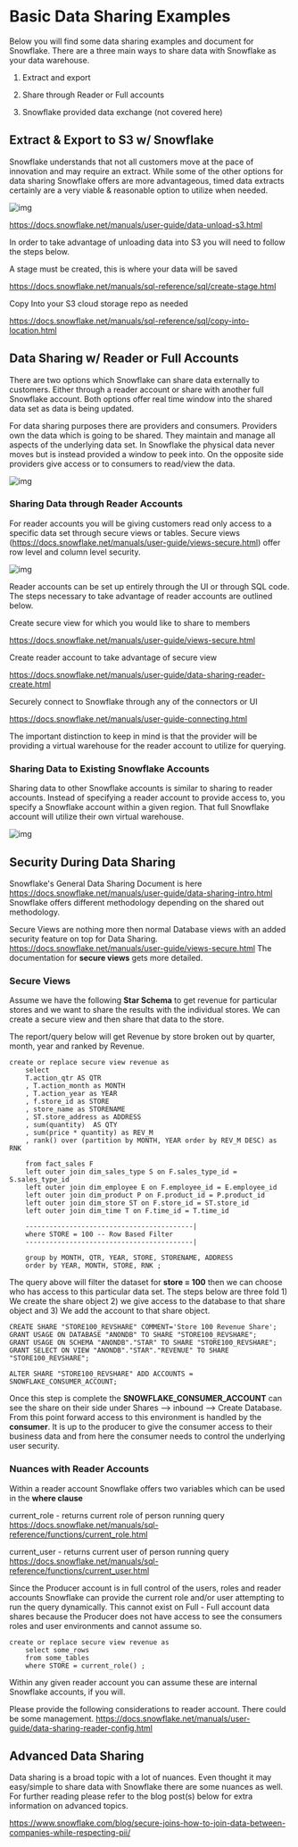# Basic Data Sharing Examples
Below you will find some data sharing examples and document for Snowflake. There are a three main ways to share data with Snowflake as your data warehouse.

1) Extract and export

2) Share through Reader or Full accounts

3) Snowflake provided data exchange (not covered here)


## Extract & Export to S3 w/ Snowflake
Snowflake understands that not all customers move at the pace of innovation and may require an extract. While some of the other options for data sharing Snowflake offers are more advantageous, timed data extracts certainly are a very viable & reasonable option to utilize when needed. 

![img](https://github.com/mariusndini/SQLQueryReports/blob/master/img/savefroms3.png)

https://docs.snowflake.net/manuals/user-guide/data-unload-s3.html

In order to take advantage of unloading data into S3 you will need to follow the steps below.

A stage must be created, this is where your data will be saved

https://docs.snowflake.net/manuals/sql-reference/sql/create-stage.html

Copy Into your S3 cloud storage repo as needed

https://docs.snowflake.net/manuals/sql-reference/sql/copy-into-location.html


## Data Sharing w/ Reader or Full Accounts
There are two options which Snowflake can share data externally to customers. Either through a reader account or share with another full Snowflake account. Both options offer real time window into the shared data set as data is being updated.

For data sharing purposes there are providers and consumers. Providers own the data which is going to be shared. They maintain and manage all aspects of the underlying data set. In Snowflake the physical data never moves but is instead provided a window to peek into. On the opposite side providers give access or to consumers to read/view the data.

![img](https://github.com/mariusndini/SQLQueryReports/blob/master/img/datashare.png)


### Sharing Data through Reader Accounts
For reader accounts you will be giving customers read only access to a specific data set through secure views or tables. Secure views (https://docs.snowflake.net/manuals/user-guide/views-secure.html) offer row level and column level security.

![img](https://github.com/mariusndini/SQLQueryReports/blob/master/img/readeracct.png)

Reader accounts can be set up entirely through the UI or through SQL code. The steps necessary to take advantage of reader accounts are outlined below.

Create secure view for which you would like to share to members

https://docs.snowflake.net/manuals/user-guide/views-secure.html

Create reader account to take advantage of secure view

https://docs.snowflake.net/manuals/user-guide/data-sharing-reader-create.html

Securely connect to Snowflake through any of the connectors or UI

https://docs.snowflake.net/manuals/user-guide-connecting.html

The important distinction to keep in mind is that the provider will be providing a virtual warehouse for the reader account to utilize for querying.


### Sharing Data to Existing Snowflake Accounts
Sharing data to other Snowflake accounts is similar to sharing to reader accounts. Instead of specifying a reader account to provide access to, you specify a Snowflake account within a given region. That full Snowflake account will utilize their own virtual warehouse. 

![img](https://github.com/mariusndini/SQLQueryReports/blob/master/img/sharefull2full.png)

## Security During Data Sharing
Snowflake's General Data Sharing Document is here https://docs.snowflake.net/manuals/user-guide/data-sharing-intro.html
Snowflake offers different methodology depending on the shared out methodology. 

Secure Views are nothing more then normal Database views with an added security feature on top for Data Sharing.
https://docs.snowflake.net/manuals/user-guide/views-secure.html
The documentation for <b>secure views</b> gets more detailed.


### Secure Views
Assume we have the following <b>Star Schema</b> to get revenue for particular stores and we want to share the results with the individual stores. We can create a secure view and then share that data to the store. 

The report/query below will get Revenue by store broken out by quarter, month, year and ranked by Revenue. 
```
create or replace secure view revenue as
    select 
    T.action_qtr AS QTR
    , T.action_month as MONTH
    , T.action_year as YEAR
    , f.store_id as STORE
    , store_name as STORENAME
    , ST.store_address as ADDRESS
    , sum(quantity)  AS QTY
    , sum(price * quantity) as REV_M
    , rank() over (partition by MONTH, YEAR order by REV_M DESC) as RNK

    from fact_sales F
    left outer join dim_sales_type S on F.sales_type_id = S.sales_type_id
    left outer join dim_employee E on F.employee_id = E.employee_id
    left outer join dim_product P on F.product_id = P.product_id
    left outer join dim_store ST on F.store_id = ST.store_id
    left outer join dim_time T on F.time_id = T.time_id
    
    ------------------------------------------|
    where STORE = 100 -- Row Based Filter
    ------------------------------------------|

    group by MONTH, QTR, YEAR, STORE, STORENAME, ADDRESS
    order by YEAR, MONTH, STORE, RNK ;
```

The query above will filter the dataset for <b>store = 100</b> then we can choose who has access to this particular data set.
The steps below are three fold 1) We create the share object 2) we give access to the database to that share object and 3) We add the account to that share object.
```
CREATE SHARE "STORE100_REVSHARE" COMMENT='Store 100 Revenue Share';
GRANT USAGE ON DATABASE "ANONDB" TO SHARE "STORE100_REVSHARE";
GRANT USAGE ON SCHEMA "ANONDB"."STAR" TO SHARE "STORE100_REVSHARE";
GRANT SELECT ON VIEW "ANONDB"."STAR"."REVENUE" TO SHARE "STORE100_REVSHARE";

ALTER SHARE "STORE100_REVSHARE" ADD ACCOUNTS = SNOWFLAKE_CONSUMER_ACCOUNT;
```

Once this step is complete the <b>SNOWFLAKE_CONSUMER_ACCOUNT</b> can see the share on their side under Shares --> inbound --> Create Database. From this point forward access to this environment is handled by the <b>consumer</b>. It is up to the producer to give the consumer access to their business data and from here the consumer needs to control the underlying user security. 

### Nuances with Reader Accounts
Within a reader account Snowflake offers two variables which can be used in the <b>where clause</b>

current_role - returns current role of person running query
https://docs.snowflake.net/manuals/sql-reference/functions/current_role.html

current_user - returns current user of person running query
https://docs.snowflake.net/manuals/sql-reference/functions/current_user.html

Since the Producer account is in full control of the users, roles and reader accounts Snowflake can provide the current role and/or user attempting to run the query dynamically. This cannot exist on Full - Full account data shares because the Producer does not have access to see the consumers roles and user environments and cannot assume so. 

```
create or replace secure view revenue as
    select some_rows
    from some_tables
    where STORE = current_role() ;
```

Within any given reader account you can assume these are internal Snowflake accounts, if you will. 

Please provide the following considerations to reader account. There could be some management.
https://docs.snowflake.net/manuals/user-guide/data-sharing-reader-config.html

## Advanced Data Sharing
Data sharing is a broad topic with a lot of nuances. Even thought it may easy/simple to share data with Snowflake there are some nuances as well. For further reading please refer to the blog post(s) below for extra information on advanced topics.

https://www.snowflake.com/blog/secure-joins-how-to-join-data-between-companies-while-respecting-pii/














